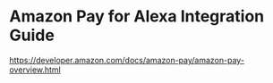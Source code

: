# Amazon Pay for Alexa Integration Guide 
https://developer.amazon.com/docs/amazon-pay/amazon-pay-overview.html
